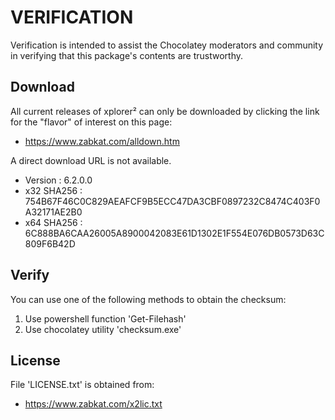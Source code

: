 # VERIFICATION
Verification is intended to assist the Chocolatey moderators and community in verifying that this package's contents are trustworthy.

## Download
All current releases of xplorer² can only be downloaded by clicking the link
for the "flavor" of interest on this page:

- https://www.zabkat.com/alldown.htm

A direct download URL is not available.   

- Version    : 6.2.0.0
- x32 SHA256 : 754B67F46C0C829AEAFCF9B5ECC47DA3CBF0897232C8474C403F0A32171AE2B0
- x64 SHA256 : 6C888BA6CAA26005A8900042083E61D1302E1F554E076DB0573D63C809F6B42D

## Verify
You can use one of the following methods to obtain the checksum:
1. Use powershell function 'Get-Filehash'
2. Use chocolatey utility 'checksum.exe'


## License
File 'LICENSE.txt' is obtained from:
- https://www.zabkat.com/x2lic.txt
